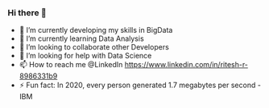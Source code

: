 ### Hi there 👋


- 🔭 I’m currently developing my skills in BigData
- 🌱 I’m currently learning Data Analysis
- 👯 I’m looking to collaborate other Developers
- 🤔 I’m looking for help with Data Science
- 📫 How to reach me @LinkedIn https://www.linkedin.com/in/ritesh-r-8986331b9
- ⚡ Fun fact: In 2020, every person generated 1.7 megabytes per second -IBM
